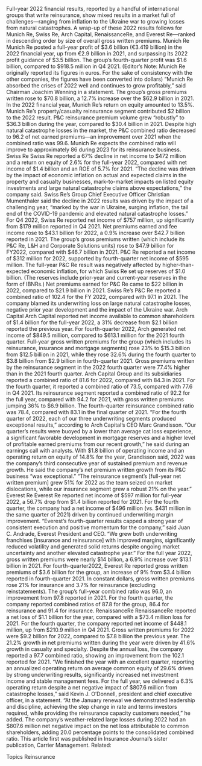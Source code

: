 Full-year 2022 financial results, reported by a handful of international groups that write reinsurance, show mixed results in a market full of challenges—ranging from inflation to the Ukraine war to growing losses from natural catastrophes.
A wrap-up of these 2022 results follows for Munich Re, Swiss Re, Arch Capital, RenaissanceRe, and Everest Re—ranked in descending order by size of overall gross written premiums.
Munich Re
Munich Re posted a full-year profit of $3.6 billion (€3.419 billion) in the 2022 financial year, up from €2.9 billion in 2021, and surpassing its 2022 profit guidance of $3.5 billion.
The group’s fourth-quarter profit was $1.6 billion, compared to $918.5 million in Q4 2021. (Editor’s Note: Munich Re originally reported its figures in euros. For the sake of consistency with the other companies, the figures have been converted into dollars)
“Munich Re absorbed the crises of 2022 well and continues to grow profitably,” said Chairman Joachim Wenning in a statement.
The group’s gross premiums written rose to $70.8 billion, a 12.7% increase over the $62.9 billion in 2021.
In the 2022 financial year, Munich Re’s return on equity amounted to 13.5%.
Munich Re’s property/casualty reinsurance segment contributed $2 billion to the 2022 result. P&C reinsurance premium volume grew “robustly” to $36.3 billion during the year, compared to $30.4 billion in 2021.
Despite high natural catastrophe losses in the market, the P&C combined ratio decreased to 96.2 of net earned premiums—an improvement over 2021 when the combined ratio was 99.6. Munich Re expects the combined ratio will improve to approximately 86 during 2023 for its reinsurance business.
Swiss Re
Swiss Re reported a 67% decline in net income to $472 million and a return on equity of 2.6% for the full-year 2022, compared with net income of $1.4 billion and an ROE of 5.7% for 2021.
“The decline was driven by the impact of economic inflation on actual and expected claims in the property and casualty businesses, mark-to-market impacts on listed equity investments and large natural catastrophe claims above expectations,” the company said.
Swiss Re’s Group Chief Executive Officer Christian Mumenthaler said the decline in 2022 results was driven by the impact of a challenging year, “marked by the war in Ukraine, surging inflation, the tail end of the COVID-19 pandemic and elevated natural catastrophe losses.”
For Q4 2022, Swiss Re reported net income of $757 million, up significantly from $179 million reported in Q4 2021.
Net premiums earned and fee income rose to $43.1 billion for 2022, a 0.9% increase over $42.7 billion reported in 2021. The group’s gross premiums written (which include its P&C Re, L&H and Corporate Solutions units) rose to $47.9 billion for FY2022, compared with $46.7 billion in 2021.
P&C Re reported a net income of $312 million for 2022, supported by fourth-quarter net income of $595 million. The full-year P&C Re result was negatively affected by higher-than-expected economic inflation, for which Swiss Re set up reserves of $1.0 billion. (The reserves include prior-year and current-year reserves in the form of IBNRs.)
Net premiums earned for P&C Re came to $22 billion in 2022, compared to $21.9 billion in 2021.
Swiss Re’s P&C Re reported a combined ratio of 102.4 for the FY 2022, compared with 97.1 in 2021. The company blamed its underwriting loss on large natural catastrophe losses, negative prior year development and the impact of the Ukraine war.
Arch Capital
Arch Capital reported net income available to common shareholders of $1.4 billion for the full-year 2022, a 31% decrease from $2.1 billion reported the previous year. For fourth-quarter 2022, Arch generated net income of $849.5 million, compared to $613.1 million for the 2021 fourth quarter.
Full-year gross written premiums for the group (which includes its reinsurance, insurance and mortgage segments) rose 23% to $15.3 billion from $12.5 billion in 2021, while they rose 32.6% during the fourth quarter to $3.8 billion from $2.9 billion in fourth-quarter 2021.
Gross premiums written by the reinsurance segment in the 2022 fourth quarter were 77.4% higher than in the 2021 fourth quarter.
Arch Capital Group and its subsidiaries reported a combined ratio of 81.6 for 2022, compared with 84.3 in 2021. For the fourth quarter, it reported a combined ratio of 73.5, compared with 77.6 in Q4 2021.
Its reinsurance segment reported a combined ratio of 92.2 for the full year, compared with 94.2 for 2021, with gross written premiums jumping 36% to $6.9 billion. The fourth-quarter reinsurance combined ratio was 78.4, compared with 83.1 in the final quarter of 2021.
“For the fourth quarter of 2022, each of our three underwriting segments produced exceptional results,” according to Arch Capital’s CEO Marc Grandisson.
“Our quarter’s results were buoyed by a lower than average cat loss experience, a significant favorable development in mortgage reserves and a higher level of profitable earned premiums from our recent growth,” he said during an earnings call with analysts.
With $1.8 billion of operating income and an operating return on equity of 14.8% for the year, Grandisson said, 2022 was the company’s third consecutive year of sustained premium and revenue growth.
He said the company’s net premium written growth from its P&C business “was exceptional.”
“The reinsurance segment’s [full-year net written premium] grew 51% for 2022 as the team seized on market dislocations, while our insurance segment grew a robust 21% on the year.”
Everest Re
Everest Re reported net income of $597 million for full-year 2022, a 56.7% drop from $1.4 billion reported for 2021. For the fourth quarter, the company had a net income of $496 million (vs. $431 million in the same quarter of 2021) driven by continued underwriting margin improvement.
“Everest’s fourth-quarter results capped a strong year of consistent execution and positive momentum for the company,” said Juan C. Andrade, Everest President and CEO. “We grew both underwriting franchises [insurance and reinsurance] with improved margins, significantly reduced volatility and generated solid returns despite ongoing market uncertainty and another elevated catastrophe year.”
For the full year 2022, gross written premiums were nearly $14 billion, a 6.9% increase over $13.1 billion in 2021. For fourth-quarter2022, Everest Re reported gross written premiums of $3.6 billion for the group, an increase of 9% from $3.4 billion reported in fourth-quarter 2021.
In constant dollars, gross written premiums rose 21% for insurance and 3.7% for reinsurance (excluding reinstatements).
The group’s full-year combined ratio was 96.0, an improvement from 97.8 reported in 2021. For the fourth quarter, the company reported combined ratios of 87.8 for the group, 86.4 for reinsurance and 91.4 for insurance.
RenaissanceRe
RenaissanceRe reported a net loss of $1.1 billion for the year, compared with a $73.4 million loss for 2021. For the fourth quarter, the company reported net income of $448.1 million, up from $210.9 million in Q4 2021.
Gross written premiums for 2022 were $9.2 billion for 2022, compared to $7.8 billion the previous year. The 21.2% growth in net premiums written during the year were driven by 41.6% growth in casualty and specialty.
Despite the annual loss, the company reported a 97.7 combined ratio, showing an improvement from the 102.1 reported for 2021.
“We finished the year with an excellent quarter, reporting an annualized operating return on average common equity of 29.6% driven by strong underwriting results, significantly increased net investment income and stable management fees. For the full year, we delivered a 6.3% operating return despite a net negative impact of $807.6 million from catastrophe losses,” said Kevin J. O’Donnell, president and chief executive officer, in a statement.
“At the January renewal we demonstrated leadership and discipline, achieving the step change in rate and terms investors required, while providing the reinsurance capacity customers needed,” he added.
The company’s weather-related large losses during 2022 had an $807.6 million net negative impact on the net loss attributable to common shareholders, adding 20.0 percentage points to the consolidated combined ratio.
This article first was published in Insurance Journal’s sister publication, Carrier Management.
Related:

Topics
Reinsurance
